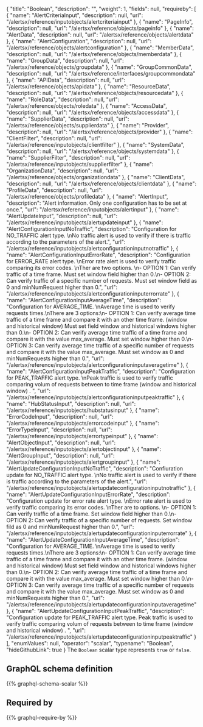 {
  "title": "Boolean",
  "description": "",
  "weight": 1,
  "fields": null,
  "requireby": [
    {
      "name": "AlertCriteriaInput",
      "description": null,
      "url": "/alertsx/reference/inputobjects/alertcriteriainput"
    },
    {
      "name": "PageInfo",
      "description": null,
      "url": "/alertsx/reference/objects/pageinfo"
    },
    {
      "name": "AlertData",
      "description": null,
      "url": "/alertsx/reference/objects/alertdata"
    },
    {
      "name": "AlertConfiguration",
      "description": null,
      "url": "/alertsx/reference/objects/alertconfiguration"
    },
    {
      "name": "MemberData",
      "description": null,
      "url": "/alertsx/reference/objects/memberdata"
    },
    {
      "name": "GroupData",
      "description": null,
      "url": "/alertsx/reference/objects/groupdata"
    },
    {
      "name": "GroupCommonData",
      "description": null,
      "url": "/alertsx/reference/interfaces/groupcommondata"
    },
    {
      "name": "APIData",
      "description": null,
      "url": "/alertsx/reference/objects/apidata"
    },
    {
      "name": "ResourceData",
      "description": null,
      "url": "/alertsx/reference/objects/resourcedata"
    },
    {
      "name": "RoleData",
      "description": null,
      "url": "/alertsx/reference/objects/roledata"
    },
    {
      "name": "AccessData",
      "description": null,
      "url": "/alertsx/reference/objects/accessdata"
    },
    {
      "name": "SupplierData",
      "description": null,
      "url": "/alertsx/reference/objects/supplierdata"
    },
    {
      "name": "Provider",
      "description": null,
      "url": "/alertsx/reference/objects/provider"
    },
    {
      "name": "ClientFilter",
      "description": null,
      "url": "/alertsx/reference/inputobjects/clientfilter"
    },
    {
      "name": "SystemData",
      "description": null,
      "url": "/alertsx/reference/objects/systemdata"
    },
    {
      "name": "SupplierFilter",
      "description": null,
      "url": "/alertsx/reference/inputobjects/supplierfilter"
    },
    {
      "name": "OrganizationData",
      "description": null,
      "url": "/alertsx/reference/objects/organizationdata"
    },
    {
      "name": "ClientData",
      "description": null,
      "url": "/alertsx/reference/objects/clientdata"
    },
    {
      "name": "ProfileData",
      "description": null,
      "url": "/alertsx/reference/objects/profiledata"
    },
    {
      "name": "AlertInput",
      "description": "Alert information. Only one configuration has to be set at once.",
      "url": "/alertsx/reference/inputobjects/alertinput"
    },
    {
      "name": "AlertUpdateInput",
      "description": null,
      "url": "/alertsx/reference/inputobjects/alertupdateinput"
    },
    {
      "name": "AlertConfigurationInputNoTraffic",
      "description": "Configuration for NO_TRAFFIC alert type. \nNo traffic alert is used to verify if there is traffic according to the parameters of the alert.",
      "url": "/alertsx/reference/inputobjects/alertconfigurationinputnotraffic"
    },
    {
      "name": "AlertConfigurationInputErrorRate",
      "description": "Configuration for ERROR_RATE alert type. \nError rate alert is used to verify traffic comparing its error codes. \nTher are two options. \n- OPTION 1: Can verify traffic of a time frame. Must set window field higher than 0.\n- OPTION 2: Can verify traffic of a specific number of requests. Must set window field as 0 and minNumRequest higher than 0.",
      "url": "/alertsx/reference/inputobjects/alertconfigurationinputerrorrate"
    },
    {
      "name": "AlertConfigurationInputAverageTime",
      "description": "Configuration for AVERAGE_TIME. \nAverage time is used to verify requests times.\nThere are 3 options:\n- OPTION 1: Can verify average time traffic of a time frame and compare it with an other time frame. (window and historical window) Must set field window and historical windows higher than 0.\n- OPTION 2: Can verify average time traffic of a time frame and compare it with the value max_average. Must set window higher than 0.\n- OPTION 3: Can verify average time traffic of a specific number of requests and compare it with the value max_average. Must set window as 0 and minNumRequests higher than 0.",
      "url": "/alertsx/reference/inputobjects/alertconfigurationinputaveragetime"
    },
    {
      "name": "AlertConfigurationInputPeakTraffic",
      "description": "Configuration for PEAK_TRAFFIC alert type. \nPeak traffic is used to verify traffic comparing volum of requests between to time frame (window and historical window) . ",
      "url": "/alertsx/reference/inputobjects/alertconfigurationinputpeaktraffic"
    },
    {
      "name": "HubStatusInput",
      "description": null,
      "url": "/alertsx/reference/inputobjects/hubstatusinput"
    },
    {
      "name": "ErrorCodeInput",
      "description": null,
      "url": "/alertsx/reference/inputobjects/errorcodeinput"
    },
    {
      "name": "ErrorTypeInput",
      "description": null,
      "url": "/alertsx/reference/inputobjects/errortypeinput"
    },
    {
      "name": "AlertObjectInput",
      "description": null,
      "url": "/alertsx/reference/inputobjects/alertobjectinput"
    },
    {
      "name": "AlertGroupInput",
      "description": null,
      "url": "/alertsx/reference/inputobjects/alertgroupinput"
    },
    {
      "name": "AlertUpdateConfigurationInputNoTraffic",
      "description": "Confiuration update for NO_TRAFFIC alert type. \nNo traffic alert is used to verify if there is traffic according to the parameters of the alert.",
      "url": "/alertsx/reference/inputobjects/alertupdateconfigurationinputnotraffic"
    },
    {
      "name": "AlertUpdateConfigurationInputErrorRate",
      "description": "Configuration update for error rate alert type. \nError rate alert is used to verify traffic comparing its error codes. \nTher are to options. \n- OPTION 1: Can verify traffic of a time frame. Set window field higher than 0.\n- OPTION 2: Can verify traffic of a specific number of requests. Set window fild as 0 and minNumRequest higher than 0.",
      "url": "/alertsx/reference/inputobjects/alertupdateconfigurationinputerrorrate"
    },
    {
      "name": "AlertUpdateConfigurationInputAverageTime",
      "description": "Configuration for AVERAGE_TIME. \nAverage time is used to verify requests times.\nThere are 3 options:\n- OPTION 1: Can verify average time traffic of a time frame and compare it with an other time frame. (window and historical window) Must set field window and historical windows higher than 0.\n- OPTION 2: Can verify average time traffic of a time frame and compare it with the value max_average. Must set window higher than 0.\n- OPTION 3: Can verify average time traffic of a specific number of requests and compare it with the value max_average. Must set window as 0 and minNumRequests higher than 0.",
      "url": "/alertsx/reference/inputobjects/alertupdateconfigurationinputaveragetime"
    },
    {
      "name": "AlertUpdateConfigurationInputPeakTraffic",
      "description": "Configuration update for PEAK_TRAFFIC alert type. Peak traffic is used to verify traffic comparing volum of requests between to time frame (window and historical window) . ",
      "url": "/alertsx/reference/inputobjects/alertupdateconfigurationinputpeaktraffic"
    }
  ],
  "enumValues": null,
  "operator": "scalar",
  "typename": "Boolean",
  "hideGithubLink": true
}
The `Boolean` scalar type represents `true` or `false`.
## GraphQL schema definition

{{% graphql-schema-scalar %}}

## Required by

{{% graphql-require-by %}}
